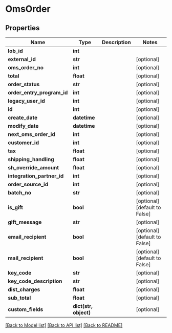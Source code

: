 # OmsOrder

## Properties
Name | Type | Description | Notes
------------ | ------------- | ------------- | -------------
**lob_id** | **int** |  | 
**external_id** | **str** |  | [optional] 
**oms_order_no** | **int** |  | [optional] 
**total** | **float** |  | [optional] 
**order_status** | **str** |  | [optional] 
**order_entry_program_id** | **int** |  | [optional] 
**legacy_user_id** | **int** |  | [optional] 
**id** | **int** |  | [optional] 
**create_date** | **datetime** |  | [optional] 
**modify_date** | **datetime** |  | [optional] 
**next_oms_order_id** | **int** |  | [optional] 
**customer_id** | **int** |  | [optional] 
**tax** | **float** |  | [optional] 
**shipping_handling** | **float** |  | [optional] 
**sh_override_amount** | **float** |  | [optional] 
**integration_partner_id** | **int** |  | [optional] 
**order_source_id** | **int** |  | [optional] 
**batch_no** | **str** |  | [optional] 
**is_gift** | **bool** |  | [optional] [default to False]
**gift_message** | **str** |  | [optional] 
**email_recipient** | **bool** |  | [optional] [default to False]
**mail_recipient** | **bool** |  | [optional] [default to False]
**key_code** | **str** |  | [optional] 
**key_code_description** | **str** |  | [optional] 
**dist_charges** | **float** |  | [optional] 
**sub_total** | **float** |  | [optional] 
**custom_fields** | **dict(str, object)** |  | [optional] 

[[Back to Model list]](../README.md#documentation-for-models) [[Back to API list]](../README.md#documentation-for-api-endpoints) [[Back to README]](../README.md)


